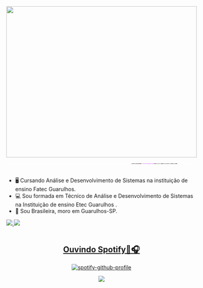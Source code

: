 <a href="#">
  <img src="./img/hi.gif" width="100%"  height="400dp"/>
</a>
<a align="left" href="#"><img width="100%" height="1" src="./img/separador.gif" /></a>
<br />
<br />

- 🖥️ Cursando Análise e Desenvolvimento de Sistemas na instituição de ensino Fatec Guarulhos.
- 💻 Sou formada em Técnico de Análise e Desenvolvimento de Sistemas na Instituição de ensino Etec Guarulhos .
- 🏡 Sou Brasileira, moro em Guarulhos-SP.
<div>
  <a href="https://github.com/Renata-Peixoto">
 <img height="180em" src="https://github-readme-stats.vercel.app/api?username=Renata-Peixoto&show_icons=true&theme=moltack&include_all_commits=true&count_private=true"/>
  <img height="180em" src="https://github-readme-stats.vercel.app/api/top-langs/?username=Renata-Peixoto&layout=compact&langs_count=16&theme=moltack"/>
</div>
    
<br/>
<div align="center">
<h2> Ouvindo Spotify🎵🎧 </h2>
<div align="center">

<div align="center">

[![spotify-github-profile](https://spotify-github-profile.vercel.app/api/view?uid=22gwssl5l4gaa74ve4cewe7rq&cover_image=true&theme=default&show_offline=false&background_color=f5e1c0&interchange=false&bar_color_cover=false&bar_color=090709)](https://github.com/kittinan/spotify-github-profile)

 </div>
<p align="center">
  <a href="https://skillicons.dev">
    <img src="https://skillicons.dev/icons?i=js,html,css,androidstudio,bootstrap,c,cs,eclipse,linux,mysql,nodejs,php,react,visualstudio,vscode" />
  </a>
</p>
